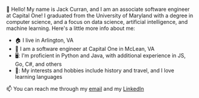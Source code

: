 👋 Hello! My name is Jack Curran, and I am an associate software engineer at Capital One! I graduated from the University of Maryland with a degree in computer science, and a focus on data science, artificial intelligence, and machine learning. Here's a little more info about me:

- 🏠 I live in Arlington, VA
- 🏢 I am a software engineer at Capital One in McLean, VA
- 🖥️: I'm proficient in Python and Java, with additional experience in JS, Go, C#, and others
- 🎵: My interests and hobbies include history and travel, and I love learning languages

📫 You can reach me through my [email](jackcurran49@gmail.com) and my [LinkedIn](https://www.linkedin.com/in/jackcurran49/)
